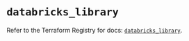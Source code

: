 # `databricks_library`

Refer to the Terraform Registry for docs: [`databricks_library`](https://registry.terraform.io/providers/databricks/databricks/1.36.1/docs/resources/library).

